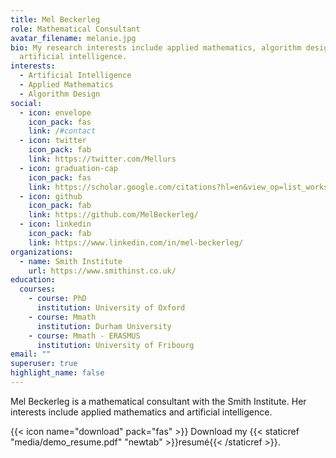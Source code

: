```yaml
---
title: Mel Beckerleg
role: Mathematical Consultant
avatar_filename: melanie.jpg
bio: My research interests include applied mathematics, algorithm design and
  artificial intelligence.
interests:
  - Artificial Intelligence
  - Applied Mathematics
  - Algorithm Design
social:
  - icon: envelope
    icon_pack: fas
    link: /#contact
  - icon: twitter
    icon_pack: fab
    link: https://twitter.com/Mellurs
  - icon: graduation-cap
    icon_pack: fas
    link: https://scholar.google.com/citations?hl=en&view_op=list_works&gmla=AJsN-F5V3WGdLoNDKf0bjMDHodo4Zed0qvf56-H3uRPtOSHqD4W1tVpcMdekfCkZ3C066w2s5OmPzxZTOJFvCK6cLxjd1WK3yw&user=Ve_HlbIAAAAJ
  - icon: github
    icon_pack: fab
    link: https://github.com/MelBeckerleg/
  - icon: linkedin
    icon_pack: fab
    link: https://www.linkedin.com/in/mel-beckerleg/
organizations:
  - name: Smith Institute
    url: https://www.smithinst.co.uk/
education:
  courses:
    - course: PhD
      institution: University of Oxford
    - course: Mmath
      institution: Durham University
    - course: Mmath - ERASMUS
      institution: University of Fribourg
email: ""
superuser: true
highlight_name: false
---
```

Mel Beckerleg is a mathematical consultant with the Smith Institute. Her interests include applied mathematics and artificial intelligence. 

{{< icon name="download" pack="fas" >}} Download my {{< staticref "media/demo_resume.pdf" "newtab" >}}resumé{{< /staticref >}}.